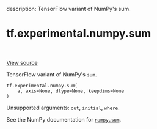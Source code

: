 description: TensorFlow variant of NumPy's sum.

<div itemscope itemtype="http://developers.google.com/ReferenceObject">
<meta itemprop="name" content="tf.experimental.numpy.sum" />
<meta itemprop="path" content="Stable" />
</div>

# tf.experimental.numpy.sum

<!-- Insert buttons and diff -->

<table class="tfo-notebook-buttons tfo-api nocontent" align="left">

</table>

<a target="_blank" class="external" href="/code/stable/tensorflow/python/ops/numpy_ops/np_array_ops.py">View source</a>



TensorFlow variant of NumPy's `sum`.

<pre class="devsite-click-to-copy prettyprint lang-py tfo-signature-link">
<code>tf.experimental.numpy.sum(
    a, axis=None, dtype=None, keepdims=None
)
</code></pre>



<!-- Placeholder for "Used in" -->

Unsupported arguments: `out`, `initial`, `where`.

See the NumPy documentation for [`numpy.sum`](https://numpy.org/doc/1.16/reference/generated/numpy.sum.html).